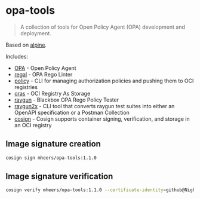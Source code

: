 # opa-tools

> A collection of tools for Open Policy Agent (OPA) development and deployment.

Based on [alpine](https://hub.docker.com/_/alpine/tags).

Includes:

- [OPA](https://github.com/open-policy-agent/opa) - Open Policy Agent
- [regal](https://github.com/StyraInc/regal) - OPA Rego Linter
- [policy](https://github.com/opcr-io/policy) - CLI for managing authorization policies and pushing them to OCI registries
- [oras](https://github.com/oras-project/oras) - OCI Registry As Storage
- [raygun](https://github.com/mheers/opa-raygun) - Blackbox OPA Rego Policy Tester
- [raygun2x](https://github.com/mheers/raygun2x) - CLI tool that converts raygun test suites into either an OpenAPI specification or a Postman Collection
- [cosign](https://hub.docker.com/r/bitnami/cosign) - Cosign supports container signing, verification, and storage in an OCI registry

## Image signature creation

```bash
cosign sign mheers/opa-tools:1.1.0
```

## Image signature verification

```bash
cosign verify mheers/opa-tools:1.1.0 --certificate-identity=github@NightSteam.de --certificate-oidc-issuer=https://github.com/login/oauth
```
